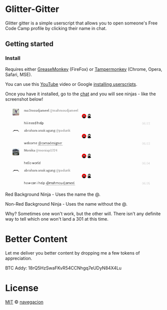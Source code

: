 # Glitter-Gitter

Glitter gitter is a simple userscript that allows you to open someone's Free Code Camp profile by clicking their name in chat.


## Getting started

### Install

Requires either [GreaseMonkey](https://addons.mozilla.org/en-US/firefox/addon/greasemonkey/) (FireFox) or [Tampermonkey](https://tampermonkey.net/) (Chrome, Opera, Safari, MSE).

You can use this [YouTube](https://www.youtube.com/watch?v=I1W2p6qLBUI) video or Google [installing userscripts](http://lmgtfy.com/?q=installing+userscripts).

Once you have it installed, go to the [chat](https://gitter.im/FreeCodeCamp/Help) and you will see ninjas - like the screenshot below!

![screenshot](preview.png)

Red Background Ninja - Uses the name the @.

Non-Red Background Ninja - Uses the name without the @.

Why? Sometimes one won't work, but the other will. There isn't any definite way to tell which one won't land a 301 at this time.

# Better Content

Let me deliver you better content by dropping me a few tokens of appreciation.

BTC Addy: 18rQ5HzSwaFKvR54CCNhgq7eUDyN84X4Lu

# License

[MIT](https://opensource.org/licenses/GPL-3.0) © [navegacion](https://codepen.io/navegacion/)
